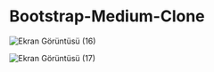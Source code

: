 # Bootstrap-Medium-Clone


![Ekran Görüntüsü (16)](https://user-images.githubusercontent.com/122791212/219094576-770b1251-66c8-4186-828e-8d5fcbf1d8c0.png)

![Ekran Görüntüsü (17)](https://user-images.githubusercontent.com/122791212/219094601-6308eee9-1db6-4bd8-b1e0-c60d8e950c35.png)
